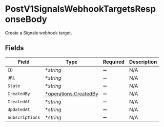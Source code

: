# PostV1SignalsWebhookTargetsResponseBody

Create a Signals webhook target.


## Fields

| Field                                                         | Type                                                          | Required                                                      | Description                                                   |
| ------------------------------------------------------------- | ------------------------------------------------------------- | ------------------------------------------------------------- | ------------------------------------------------------------- |
| `ID`                                                          | **string*                                                     | :heavy_minus_sign:                                            | N/A                                                           |
| `URL`                                                         | **string*                                                     | :heavy_minus_sign:                                            | N/A                                                           |
| `State`                                                       | **string*                                                     | :heavy_minus_sign:                                            | N/A                                                           |
| `CreatedBy`                                                   | [*operations.CreatedBy](../../models/operations/createdby.md) | :heavy_minus_sign:                                            | N/A                                                           |
| `CreatedAt`                                                   | **string*                                                     | :heavy_minus_sign:                                            | N/A                                                           |
| `UpdatedAt`                                                   | **string*                                                     | :heavy_minus_sign:                                            | N/A                                                           |
| `Subscriptions`                                               | **string*                                                     | :heavy_minus_sign:                                            | N/A                                                           |
